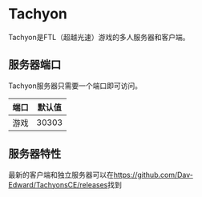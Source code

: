 # Tachyon

Tachyon是FTL（超越光速）游戏的多人服务器和客户端。

## 服务器端口

Tachyon服务器只需要一个端口即可访问。

| 端口  | 默认值 |
|-------|---------|
| 游戏  | 30303   |

## 服务器特性

最新的客户端和独立服务器可以在<https://github.com/Dav-Edward/TachyonsCE/releases>找到 
